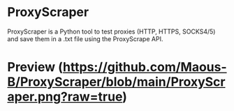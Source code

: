 # ProxyScraper
ProxyScraper is a Python tool to test proxies (HTTP, HTTPS, SOCKS4/5) and save them in a .txt file using the ProxyScrape API.
# Preview (https://github.com/Maous-B/ProxyScraper/blob/main/ProxyScraper.png?raw=true)
